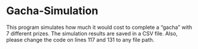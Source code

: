 # Gacha-Simulation

This program simulates how much it would cost to complete a “gacha” with 7 different prizes. The simulation results are saved in a CSV file.
Also, please change the code on lines 117 and 131 to any file path.

